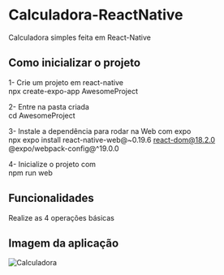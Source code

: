 # Calculadora-ReactNative
Calculadora simples feita em React-Native

<h2>Como inicializar o projeto</h2>

1- Crie um projeto em react-native <br>
npx create-expo-app AwesomeProject

2- Entre na pasta criada <br>
cd AwesomeProject

3- Instale a dependência para rodar na Web com expo<br>
npx expo install react-native-web@~0.19.6 react-dom@18.2.0 @expo/webpack-config@^19.0.0

4- Inicialize o projeto com<br>
npm run web

## Funcionalidades
Realize as 4 operações básicas

<h2>Imagem da aplicação</h2>

![Calculadora](https://github.com/Guilherme3712/Calculadora/assets/128616640/2d3e9771-f21e-4a6e-82ca-a2491e05f24d)
